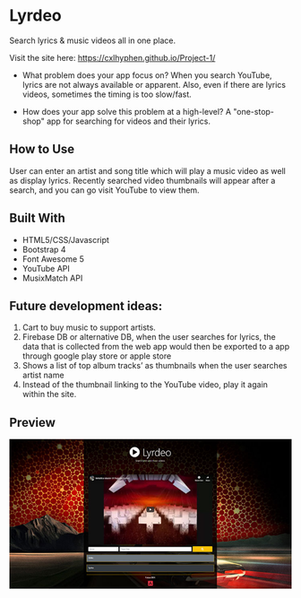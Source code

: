# Lyrdeo

Search lyrics & music videos all in one place.

Visit the site here: https://cxlhyphen.github.io/Project-1/

* What problem does your app focus on?
When you search YouTube, lyrics are not always available or apparent. Also, even if there are lyrics videos, sometimes the timing is too slow/fast.

* How does your app solve this problem at a high-level?
A "one-stop-shop" app for searching for videos and their lyrics.

## How to Use

User can enter an artist and song title which will play a music video as well as display lyrics. Recently searched video thumbnails will appear after a search, and you can go visit YouTube to view them.

## Built With

* HTML5/CSS/Javascript
* Bootstrap 4
* Font Awesome 5
* YouTube API
* MusixMatch API

## Future development ideas: 

1. Cart to buy music to support artists.
2. Firebase DB or alternative DB, when the user searches for lyrics, the data that is collected from the web app would then be exported to a app through google play store or apple store
3. Shows a list of top album tracks’ as thumbnails when the user searches artist name
4. Instead of the thumbnail linking to the YouTube video, play it again within the site.

## Preview
![Preview](assets/images/preview.jpg)

